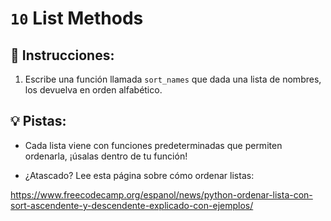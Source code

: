 # `10` List Methods

## 📝 Instrucciones:

1. Escribe una función llamada `sort_names` que dada una lista de nombres, los devuelva en orden alfabético.

## 💡 Pistas:

- Cada lista viene con funciones predeterminadas que permiten ordenarla, ¡úsalas dentro de tu función!

+ ¿Atascado? Lee esta página sobre cómo ordenar listas:

https://www.freecodecamp.org/espanol/news/python-ordenar-lista-con-sort-ascendente-y-descendente-explicado-con-ejemplos/
